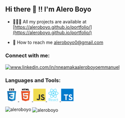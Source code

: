 <h2 align="left">Hi there 🤍 !! I'm Alero Boyo</h2>

- 👩🏾‍💻 All my projects are available at [https://aleroboyo.github.io/portfolio/](https://aleroboyo.github.io/portfolio/)

- 📨 How to reach me aleroboyo0@gmail.com

<h3 align="left">Connect with me:</h3>
<p align="left">
<a href="https://www.linkedin.com/in/nneamakaaleroboyoemmanuel/" target="blank"><img align="center" src="https://raw.githubusercontent.com/rahuldkjain/github-profile-readme-generator/master/src/images/icons/Social/linked-in-alt.svg" alt="www.linkedin.com/in/nneamakaaleroboyoemmanuel" height="30" width="40" /></a>
</p>

<h3 align="left">Languages and Tools:</h3>
<p align="left"> <a href="https://www.w3schools.com/css/" target="_blank" rel="noreferrer"> <img src="https://raw.githubusercontent.com/devicons/devicon/master/icons/css3/css3-original-wordmark.svg" alt="css3" width="40" height="40"/> </a> <a href="https://www.w3.org/html/" target="_blank" rel="noreferrer"> <img src="https://raw.githubusercontent.com/devicons/devicon/master/icons/html5/html5-original-wordmark.svg" alt="html5" width="40" height="40"/> </a> <a href="https://developer.mozilla.org/en-US/docs/Web/JavaScript" target="_blank" rel="noreferrer"> <img src="https://raw.githubusercontent.com/devicons/devicon/master/icons/javascript/javascript-original.svg" alt="javascript" width="40" height="40"/> </a> <a href="https://reactjs.org/" target="_blank" rel="noreferrer"> <img src="https://raw.githubusercontent.com/devicons/devicon/master/icons/react/react-original-wordmark.svg" alt="react" width="40" height="40"/> </a>
<img src="https://raw.githubusercontent.com/devicons/devicon/master/icons/typescript/typescript-original.svg" alt="typescript" width="40" height="40"/> </a> 
</p>

<p><img align="left" src="https://github-readme-stats.vercel.app/api/top-langs?username=aleroboyo&show_icons=true&locale=en&layout=compact" alt="aleroboyo" /></p>

<p>&nbsp;<img align="center" src="https://github-readme-stats.vercel.app/api?username=aleroboyo&show_icons=true&locale=en" alt="aleroboyo" /></p>


